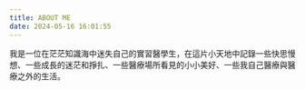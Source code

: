 ```yaml
---
title: ABOUT ME
date: 2024-05-16 16:01:55
---
```

我是一位在茫茫知識海中迷失自己的實習醫學生，在這片小天地中記錄一些快思慢想、一些成長的迷茫和掙扎、一些醫療場所看見的小小美好、一些我自己醫療與醫療之外的生活。
